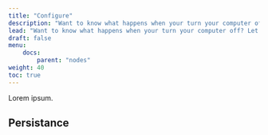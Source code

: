 ```yaml
---
title: "Configure"
description: "Want to know what happens when your turn your computer off? Let's find out."
lead: "Want to know what happens when your turn your computer off? Let's find out."
draft: false
menu:
    docs:
        parent: "nodes"
weight: 40
toc: true
---
```


Lorem ipsum.

## Persistance

